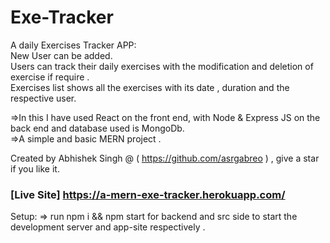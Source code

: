 # Exe-Tracker
A daily Exercises Tracker APP:</br>
New User can be added.</br>
Users can track their daily exercises with the modification and deletion of exercise if require .</br>
Exercises list shows all the exercises with its date , duration and the respective user.</br>


=>In this I have used React on the front end, with Node & Express JS on the back end and database used is MongoDb.</br>
=>A simple and basic MERN project .</br>

Created by Abhishek Singh @ ( https://github.com/asrgabreo ) , give a star if you like it.</br>

### [Live Site] https://a-mern-exe-tracker.herokuapp.com/ 

Setup:
=> run npm i && npm start for backend and src side to start the development server and app-site respectively .</br>
